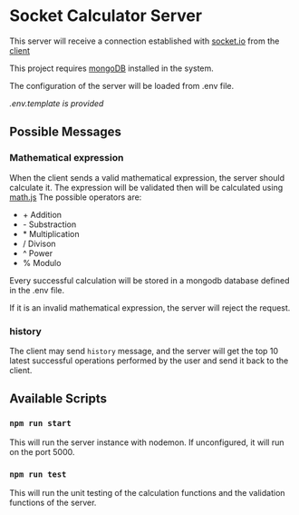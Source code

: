 # Socket Calculator Server

This server will receive a connection established with [socket.io](https://socket.io/) from the
[client](https://github.com/blowfishlol/code-challenge-frontend)

This project requires [mongoDB](https://www.mongodb.com/) installed in the system.

The configuration of the server will be loaded from .env file. 

*.env.template is provided*

## Possible Messages

### Mathematical expression
When the client sends a valid mathematical expression, the server should calculate it. 
The expression will be validated then will be calculated using [math.js](https://mathjs.org/)
The possible operators are:
- \+ Addition
- \- Substraction
- \* Multiplication
- \/ Divison
- ^ Power
- % Modulo

Every successful calculation will be stored in a mongodb database defined in the .env file.

If it is an invalid mathematical expression, the server will reject the request.

### history
The client may send ```history``` message, and the server will get the top 10 latest
successful operations performed by the user and send it back to the client.

## Available Scripts

### ```npm run start```
This will run the server instance with nodemon. If unconfigured, it will run on the port 5000.

### ```npm run test```
This will run the unit testing of the calculation functions and the validation functions
of the server.
